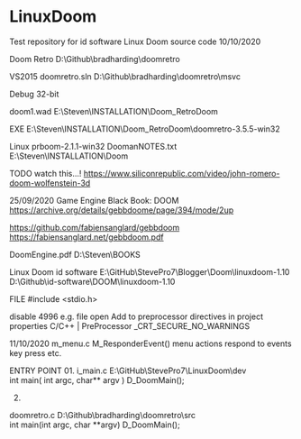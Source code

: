 # LinuxDoom
Test repository for id software Linux Doom source code
10/10/2020

Doom Retro
D:\Github\bradharding\doomretro

VS2015
doomretro.sln
D:\Github\bradharding\doomretro\msvc

Debug
32-bit

doom1.wad
E:\Steven\INSTALLATION\Doom\_RetroDoom

EXE
E:\Steven\INSTALLATION\Doom\_RetroDoom\doomretro-3.5.5-win32


Linux
prboom-2.1.1-win32
DoomanNOTES.txt
E:\Steven\INSTALLATION\Doom


TODO watch this...!
https://www.siliconrepublic.com/video/john-romero-doom-wolfenstein-3d



25/09/2020
Game Engine Black Book: DOOM
https://archive.org/details/gebbdoome/page/394/mode/2up

https://github.com/fabiensanglard/gebbdoom
https://fabiensanglard.net/gebbdoom.pdf

DoomEngine.pdf
D:\Steven\BOOKS


Linux Doom
id software
E:\GitHub\StevePro7\Blogger\Doom\linuxdoom-1.10
D:\Github\id-software\DOOM\linuxdoom-1.10

FILE
#include <stdio.h>

disable 4996
e.g. file open
Add to preprocessor directives in project properties
C/C++ | PreProcessor
_CRT_SECURE_NO_WARNINGS



11/10/2020
m_menu.c
M_ResponderEvent()
menu actions respond to events key press etc.



ENTRY POINT
01.
i_main.c
E:\GitHub\StevePro7\LinuxDoom\dev\
int main( int argc, char**	argv )
D_DoomMain();


02.
doomretro.c
D:\Github\bradharding\doomretro\src\
int main(int argc, char **argv)
D_DoomMain();